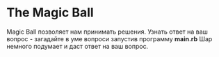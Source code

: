 # The Magic Ball

Magic Ball позволяет нам принимать решения. 
Узнать ответ на ваш вопрос - загадайте в уме вопроси запустив программу **main.rb**
Шар немного подумает и даст ответ на ваш вопрос.